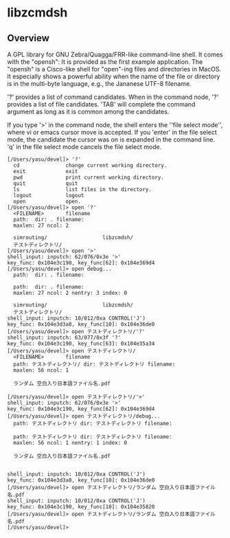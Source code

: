 # libzcmdsh

## Overview

A GPL library for GNU Zebra/Quagga/FRR-like command-line shell.
It comes with the "opensh": It is provided as the first example application.
The "opensh" is a Cisco-like shell for "open"-ing files and directories
in MacOS. It especially shows a powerful ability when the name of the
file or directory is in the multi-byte language, e.g.,
the Jananese UTF-8 filename.

'?' provides a list of command candidates.
When in the <FILENAME> command node, '?' provides a list of
file candidates. 'TAB' will complete the command argument
as long as it is common among the candidates.

If you type '>' in the <FILENAME> command node, the shell enters
the ''file select mode'', where vi or emacs cursor move is accepted.
If you 'enter' in the file select mode, the candidate the cursor was on
is expanded in the command line.
'q' in the file select mode cancels the file select mode.

```
[/Users/yasu/devel]> '?'
  cd               change current working directory.
  exit             exit
  pwd              print current working directory.
  quit             quit
  ls               list files in the directory.
  logout           logout
  open             open.
[/Users/yasu/devel]> open '?'
  <FILENAME>       filename
  path:  dir: . filename: 
  maxlen: 27 ncol: 2

  simrouting/                  libzcmdsh/                   
  テストディレクトリ/ 
[/Users/yasu/devel]> open '>'
shell_input: inputch: 62/076/0x3e '>'
key_func: 0x104e3c190, key_func[62]: 0x104e369d4
[/Users/yasu/devel]> open debug...
  path:  dir: . filename: 

  path:  dir: . filename: 
  maxlen: 27 ncol: 2 nentry: 3 index: 0

  simrouting/                  libzcmdsh/                   
  テストディレクトリ/ 
shell_input: inputch: 10/012/0xa CONTROL('J')
key_func: 0x104e3d3a8, key_func[10]: 0x104e36de0
[/Users/yasu/devel]> open テストディレクトリ/'?'
shell_input: inputch: 63/077/0x3f '?'
key_func: 0x104e3c190, key_func[63]: 0x104e35a34
[/Users/yasu/devel]> open テストディレクトリ/
  <FILENAME>       filename
  path: テストディレクトリ/ dir: テストディレクトリ filename: 
  maxlen: 56 ncol: 1

  ランダム 空白入り日本語ファイル名.pdf  

[/Users/yasu/devel]> open テストディレクトリ/'>'
shell_input: inputch: 62/076/0x3e '>'
key_func: 0x104e3c190, key_func[62]: 0x104e369d4
[/Users/yasu/devel]> open テストディレクトリ/debug...
  path: テストディレクトリ dir: テストディレクトリ filename: 

  path: テストディレクトリ dir: テストディレクトリ filename: 
  maxlen: 56 ncol: 1 nentry: 1 index: 0

  ランダム 空白入り日本語ファイル名.pdf


shell_input: inputch: 10/012/0xa CONTROL('J')
key_func: 0x104e3d3a8, key_func[10]: 0x104e36de0
[/Users/yasu/devel]> open テストディレクトリ/ランダム 空白入り日本語ファイル名.pdf
shell_input: inputch: 10/012/0xa CONTROL('J')
key_func: 0x104e3c190, key_func[10]: 0x104e35820
[/Users/yasu/devel]> open テストディレクトリ/ランダム 空白入り日本語ファイル名.pdf
[/Users/yasu/devel]> 
```

